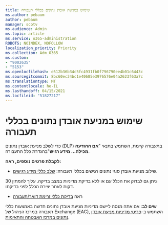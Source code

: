 ```yaml
---
title: שימוש במניעת אובדן נתונים בכללי תעבורה
ms.author: pebaum
author: pebaum
manager: scotv
ms.audience: Admin
ms.topic: article
ms.service: o365-administration
ROBOTS: NOINDEX, NOFOLLOW
localization_priority: Priority
ms.collection: Adm_O365
ms.custom:
- "9002635"
- "5153"
ms.openlocfilehash: e512b36b34c5fc4931fb0f796790ee4b01c6443c
ms.sourcegitcommit: 8bc60ec34bc1e40685e3976576e04a2623f63a7c
ms.translationtype: MT
ms.contentlocale: he-IL
ms.lasthandoff: 04/15/2021
ms.locfileid: "51827217"
---
```

# <a name="using-dlp-in-transport-rules"></a>שימוש במניעת אובדן נתונים בכללי תעבורה

כדי לשלב מניעת אובדן נתונים (DLP) בתעבורה קיימת, השתמש בתנאי "**אם ההודעה מכילה... מידע רגיש**"בהגדרת כלל התעבורה.

**לקבלת פרטים נוספים, ראה:**

- שילוב מניעת אובדן סוגי נתונים רגישים בכללי תעבורה: [שלב כללי מידע רגישים](https://docs.microsoft.com/exchange/security-and-compliance/data-loss-prevention/integrate-sensitive-information-rules).

ניתן גם לבדוק את הכלל עם או ללא בדיקת מדיניות במצב בדיקה.  עליך להמתין 30 דקות לאחר יצירת הכלל לפני בדיקתו.

- ראה [בדיקת כללי זרימת דואר/תעבורה](https://docs.microsoft.com/exchange/security-and-compliance/mail-flow-rules/test-mail-flow-rules)

**שים לב**: אם אתה מנסה ליישם מדיניות מניעת אובדן נתונים חדשה באמצעות כללי תעבורה במרכז הניהול של Exchange (EAC), השתמש ב-[פריטי מדיניות מניעת אובדן נתונים במרכז האבטחה והתאימות](https://docs.microsoft.com/microsoft-365/compliance/data-loss-prevention-policies?view=o365-worldwide).
